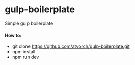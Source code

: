 # gulp-boilerplate
Simple gulp boilerplate


#### How to:
* git clone https://github.com/atvorch/gulp-boilerplate.git
* npm install
* npm run dev
